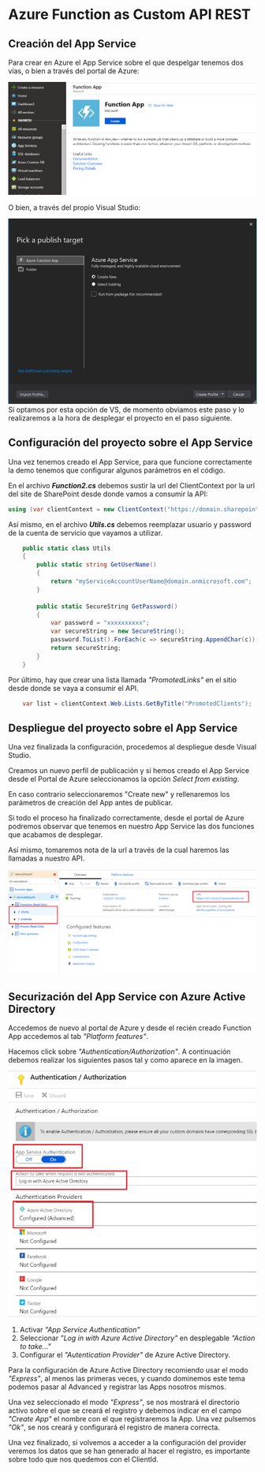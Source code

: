 # Azure Function as Custom API REST

## Creación del App Service
Para crear en Azure el App Service sobre el que despelgar tenemos dos vías, o bien a través del portal de Azure:

![alt text](./screenshot1.png)

O bien, a través del propio Visual Studio:

![alt text](./screenshot2.png)
Si optamos por esta opción de VS, de momento obviamos este paso y lo realizaremos a la hora de desplegar el proyecto en el paso siguiente.


## Configuración del proyecto sobre el App Service

Una vez tenemos creado el App Service, para que funcione correctamente la demo tenemos que configurar algunos parámetros en el código.

En el archivo *__Function2.cs__* debemos sustir la url del ClientContext por la url del site de SharePoint desde donde vamos a consumir la API:
```c#
using (var clientContext = new ClientContext("https://domain.sharepoint.com/sites/MyDemoSite"))
```

Así mismo, en el archivo *__Utils.cs__* debemos reemplazar usuario y password de la cuenta de servicio que vayamos a utilizar.
```c#
    public static class Utils
    {
        public static string GetUserName()
        {
            return "myServiceAccountUserName@domain.onmicrosoft.com";
        }

        public static SecureString GetPassword()
        {
            var password = "xxxxxxxxxx";
            var secureString = new SecureString();
            password.ToList().ForEach(c => secureString.AppendChar(c));
            return secureString;
        }
    }
```

Por último, hay que crear una lista llamada *"PromotedLinks"* en el sitio desde donde se vaya a consumir el API.
```c#
    var list = clientContext.Web.Lists.GetByTitle("PromotedClients");
```


## Despliegue del proyecto sobre el App Service

Una vez finalizada la configuración, procedemos al despliegue desde Visual Studio.

Creamos un nuevo perfil de publicación y si hemos creado el App Service desde el Portal de Azure seleccionamos la opción *Select from existing*. 

En caso contrario seleccionaremos "Create new" y rellenaremos los parámetros de creación del App antes de publicar.

Si todo el proceso ha finalizado correctamente, desde el portal de Azure podremos observar que tenemos en nuestro App Service las dos funciones que acabamos de desplegar.

Así mismo, tomaremos nota de la url a través de la cual haremos las llamadas a nuestro API.

![alt text](./screenshot3.png)


## Securización del App Service con Azure Active Directory

Accedemos de nuevo al portal de Azure y desde el recién creado Function App accedemos al tab *"Platform features"*.

Hacemos click sobre *"Authentication/Authorization"*. A continuación debemos realizar los siguientes pasos tal y como aparece en la imagen.

![alt text](./screenshot4.png)

1. Activar *"App Service Authentication"*
2. Seleccionar *"Log in with Azure Active Directory"* en desplegable *"Action to take..."*
3. Configurar el *"Autentication Provider"* de Azure Active Directory.

Para la configuración de Azure Active Directory recomiendo usar el modo *"Express"*, al menos las primeras veces, y cuando dominemos este tema podemos pasar al Advanced y registrar las Apps nosotros mismos.

Una vez seleccionado el modo *"Express"*, se nos mostrará el directorio activo sobre el que se creará el registro y debemos indicar en el campo *"Create App"* el nombre con el que registraremos la App. Una vez pulsemos *"Ok"*, se nos creará y configurará el registro de manera correcta.

Una vez finalizado, si volvemos a acceder a la configuración del provider veremos los datos que se han generado al hacer el registro, es importante sobre todo que nos quedemos con el ClientId.


